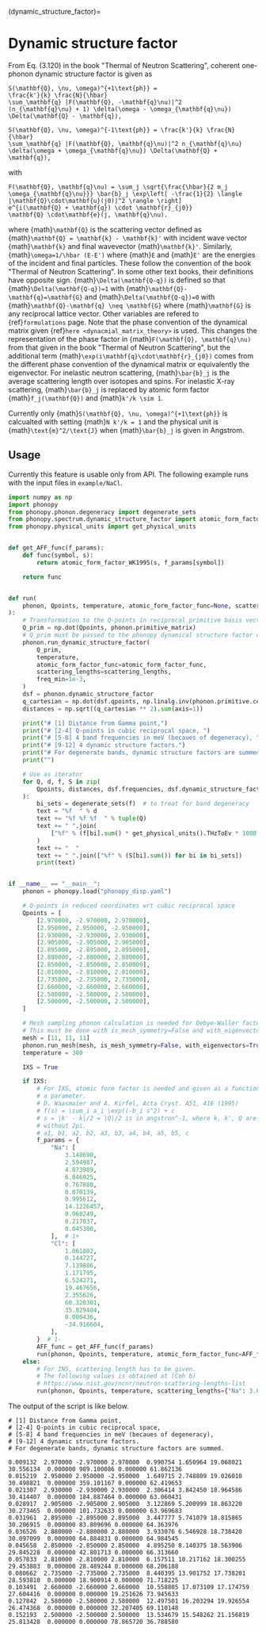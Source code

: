 (dynamic_structure_factor)=

# Dynamic structure factor

From Eq. (3.120) in the book "Thermal of Neutron Scattering", coherent
one-phonon dynamic structure factor is given as

```{math}
S(\mathbf{Q}, \nu, \omega)^{+1\text{ph}} =
\frac{k'}{k} \frac{N}{\hbar}
\sum_\mathbf{q} |F(\mathbf{Q}, -\mathbf{q}\nu)|^2
(n_{\mathbf{q}\nu} + 1) \delta(\omega - \omega_{\mathbf{q}\nu})
\Delta(\mathbf{Q} - \mathbf{q}),
```

```{math}
S(\mathbf{Q}, \nu, \omega)^{-1\text{ph}} = \frac{k'}{k} \frac{N}{\hbar}
\sum_\mathbf{q} |F(\mathbf{Q}, \mathbf{q}\nu)|^2 n_{\mathbf{q}\nu}
\delta(\omega + \omega_{\mathbf{q}\nu}) \Delta(\mathbf{Q} + \mathbf{q}),
```

with

```{math}
F(\mathbf{Q}, \mathbf{q}\nu) = \sum_j \sqrt{\frac{\hbar}{2 m_j
\omega_{\mathbf{q}\nu}}} \bar{b}_j \exp\left[ -\frac{1}{2} \langle
|\mathbf{Q}\cdot\mathbf{u}(j0)|^2 \rangle \right]
e^{i(\mathbf{Q} + \mathbf{q}) \cdot \mathbf{r}_{j0}}
\mathbf{Q} \cdot\mathbf{e}(j, \mathbf{q}\nu).
```

where {math}`\mathbf{Q}` is the scattering vector defined as
{math}`\mathbf{Q} = \mathbf{k} - \mathbf{k}'` with incident wave vector
{math}`\mathbf{k}` and final wavevector {math}`\mathbf{k}'`. Similarly,
{math}`\omega=1/\hbar (E-E')` where {math}`E` and {math}`E'` are the energies of
the incident and final particles. These follow the convention of the book
"Thermal of Neutron Scattering". In some other text books, their definitions
have opposite sign. {math}`\Delta(\mathbf{Q-q})` is defined so that
{math}`\Delta(\mathbf{Q-q})=1` with {math}`\mathbf{Q}-\mathbf{q}=\mathbf{G}` and
{math}`\Delta(\mathbf{Q-q})=0` with
{math}`\mathbf{Q}-\mathbf{q} \neq \mathbf{G}` where {math}`\mathbf{G}` is any
reciprocal lattice vector. Other variables are refered to {ref}`formulations`
page. Note that the phase convention of the dynamical matrix given
{ref}`here <dynacmial_matrix_theory>` is used. This changes the representation
of the phase factor in {math}`F(\mathbf{Q}, \mathbf{q}\nu)` from that given in
the book "Thermal of Neutron Scattering", but the additional term
{math}`\exp(i\mathbf{q}\cdot\mathbf{r}_{j0})` comes from the different phase
convention of the dynamical matrix or equivalently the eigenvector. For
inelastic neutron scattering, {math}`\bar{b}_j` is the average scattering length
over isotopes and spins. For inelastic X-ray scattering, {math}`\bar{b}_j` is
replaced by atomic form factor {math}`f_j(\mathbf{Q})` and {math}`k'/k \sim 1`.

Currently only {math}`S(\mathbf{Q}, \nu, \omega)^{+1\text{ph}}` is calcualted
with setting {math}`N k'/k = 1` and the physical unit is
{math}`\text{m}^2/\text{J}` when {math}`\bar{b}_j` is given in Angstrom.

## Usage

Currently this feature is usable only from API. The following example runs with
the input files in `example/NaCl`.

```python
import numpy as np
import phonopy
from phonopy.phonon.degeneracy import degenerate_sets
from phonopy.spectrum.dynamic_structure_factor import atomic_form_factor_WK1995
from phonopy.physical_units import get_physical_units


def get_AFF_func(f_params):
    def func(symbol, s):
        return atomic_form_factor_WK1995(s, f_params[symbol])

    return func


def run(
    phonon, Qpoints, temperature, atomic_form_factor_func=None, scattering_lengths=None
):
    # Transformation to the Q-points in reciprocal primitive basis vectors
    Q_prim = np.dot(Qpoints, phonon.primitive_matrix)
    # Q_prim must be passed to the phonopy dynamical structure factor code.
    phonon.run_dynamic_structure_factor(
        Q_prim,
        temperature,
        atomic_form_factor_func=atomic_form_factor_func,
        scattering_lengths=scattering_lengths,
        freq_min=1e-3,
    )
    dsf = phonon.dynamic_structure_factor
    q_cartesian = np.dot(dsf.qpoints, np.linalg.inv(phonon.primitive.cell).T)
    distances = np.sqrt((q_cartesian ** 2).sum(axis=1))

    print("# [1] Distance from Gamma point,")
    print("# [2-4] Q-points in cubic reciprocal space, ")
    print("# [5-8] 4 band frequencies in meV (becaues of degeneracy), ")
    print("# [9-12] 4 dynamic structure factors.")
    print("# For degenerate bands, dynamic structure factors are summed.")
    print("")

    # Use as iterator
    for Q, d, f, S in zip(
        Qpoints, distances, dsf.frequencies, dsf.dynamic_structure_factors
    ):
        bi_sets = degenerate_sets(f)  # to treat for band degeneracy
        text = "%f  " % d
        text += "%f %f %f  " % tuple(Q)
        text += " ".join(
            ["%f" % (f[bi].sum() * get_physical_units().THzToEv * 1000 / len(bi)) for bi in bi_sets]
        )
        text += "  "
        text += " ".join(["%f" % (S[bi].sum()) for bi in bi_sets])
        print(text)


if __name__ == "__main__":
    phonon = phonopy.load("phonopy_disp.yaml")

    # Q-points in reduced coordinates wrt cubic reciprocal space
    Qpoints = [
        [2.970000, -2.970000, 2.970000],
        [2.950000, 2.950000, -2.950000],
        [2.930000, -2.930000, 2.930000],
        [2.905000, -2.905000, 2.905000],
        [2.895000, -2.895000, 2.895000],
        [2.880000, -2.880000, 2.880000],
        [2.850000, -2.850000, 2.850000],
        [2.810000, -2.810000, 2.810000],
        [2.735000, -2.735000, 2.735000],
        [2.660000, -2.660000, 2.660000],
        [2.580000, -2.580000, 2.580000],
        [2.500000, -2.500000, 2.500000],
    ]

    # Mesh sampling phonon calculation is needed for Debye-Waller factor.
    # This must be done with is_mesh_symmetry=False and with_eigenvectors=True.
    mesh = [11, 11, 11]
    phonon.run_mesh(mesh, is_mesh_symmetry=False, with_eigenvectors=True)
    temperature = 300

    IXS = True

    if IXS:
        # For IXS, atomic form factor is needed and given as a function as
        # a parameter.
        # D. Waasmaier and A. Kirfel, Acta Cryst. A51, 416 (1995)
        # f(s) = \sum_i a_i \exp((-b_i s^2) + c
        # s = |k' - k|/2 = |Q|/2 is in angstron^-1, where k, k', Q are given
        # without 2pi.
        # a1, b1, a2, b2, a3, b3, a4, b4, a5, b5, c
        f_params = {
            "Na": [
                3.148690,
                2.594987,
                4.073989,
                6.046925,
                0.767888,
                0.070139,
                0.995612,
                14.1226457,
                0.968249,
                0.217037,
                0.045300,
            ],  # 1+
            "Cl": [
                1.061802,
                0.144727,
                7.139886,
                1.171795,
                6.524271,
                19.467656,
                2.355626,
                60.320301,
                35.829404,
                0.000436,
                -34.916604,
            ],
        }  # 1-
        AFF_func = get_AFF_func(f_params)
        run(phonon, Qpoints, temperature, atomic_form_factor_func=AFF_func)
    else:
        # For INS, scattering length has to be given.
        # The following values is obtained at (Coh b)
        # https://www.nist.gov/ncnr/neutron-scattering-lengths-list
        run(phonon, Qpoints, temperature, scattering_lengths={"Na": 3.63, "Cl": 9.5770})
```

The output of the script is like below.

```
# [1] Distance from Gamma point,
# [2-4] Q-points in cubic reciprocal space,
# [5-8] 4 band frequencies in meV (becaues of degeneracy),
# [9-12] 4 dynamic structure factors.
# For degenerate bands, dynamic structure factors are summed.

0.009132  2.970000 -2.970000 2.970000  0.990754 1.650964 19.068021 30.556134  0.000000 989.100086 0.000000 61.862136
0.015219  2.950000 2.950000 -2.950000  1.649715 2.748809 19.026010 30.498821  0.000000 359.101167 0.000000 62.419653
0.021307  2.930000 -2.930000 2.930000  2.306414 3.842450 18.964586 30.414407  0.000000 184.887464 0.000000 63.060431
0.028917  2.905000 -2.905000 2.905000  3.122869 5.200999 18.863220 30.273465  0.000000 101.732633 0.000000 63.969683
0.031961  2.895000 -2.895000 2.895000  3.447777 5.741079 18.815865 30.206915  0.000000 83.809696 0.000000 64.363976
0.036526  2.880000 -2.880000 2.880000  3.933076 6.546928 18.738420 30.097099  0.000000 64.884831 0.000000 64.984545
0.045658  2.850000 -2.850000 2.850000  4.895250 8.140375 18.563906 29.845228  0.000000 42.801713 0.000000 66.313660
0.057833  2.810000 -2.810000 2.810000  6.157511 10.217162 18.300255 29.453883  0.000000 28.489244 0.000000 68.206188
0.080662  2.735000 -2.735000 2.735000  8.440395 13.901752 17.738201 28.593810  0.000000 18.900914 0.000000 71.718225
0.103491  2.660000 -2.660000 2.660000  10.558805 17.073109 17.174759 27.604416  0.000000 0.000000 19.251626 73.945633
0.127842  2.580000 -2.580000 2.580000  12.497501 16.203294 19.926554 26.474368  0.000000 0.000000 32.207405 69.110148
0.152193  2.500000 -2.500000 2.500000  13.534679 15.548262 21.156819 25.813428  0.000000 0.000000 78.865720 36.788580
```
